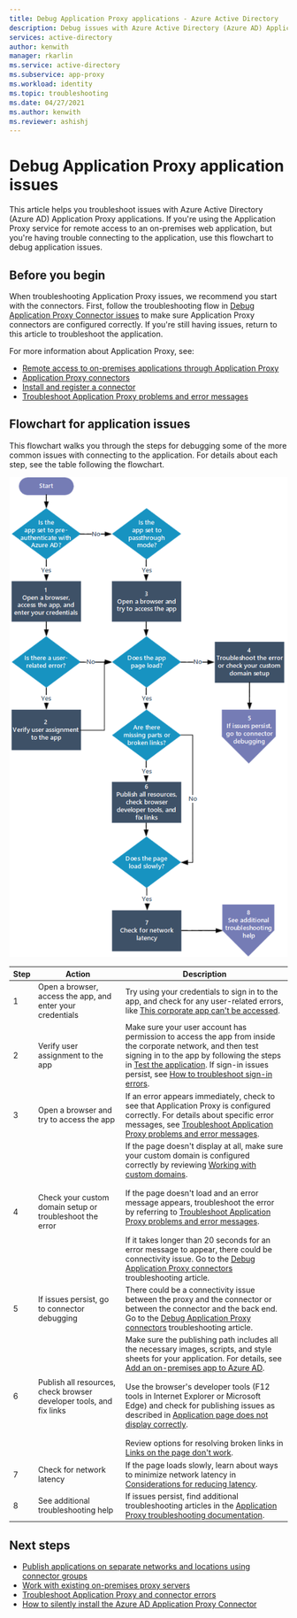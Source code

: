 ```yaml
---
title: Debug Application Proxy applications - Azure Active Directory
description: Debug issues with Azure Active Directory (Azure AD) Application Proxy applications.
services: active-directory
author: kenwith
manager: rkarlin
ms.service: active-directory
ms.subservice: app-proxy
ms.workload: identity
ms.topic: troubleshooting
ms.date: 04/27/2021
ms.author: kenwith
ms.reviewer: ashishj
---
```


# Debug Application Proxy application issues 

This article helps you troubleshoot issues with Azure Active Directory (Azure AD) Application Proxy applications. If you're using the Application Proxy service for remote access to an on-premises web application, but you're having trouble connecting to the application, use this flowchart to debug application issues. 

## Before you begin

When troubleshooting Application Proxy issues, we recommend you start with the connectors. First, follow the troubleshooting flow in [Debug Application Proxy Connector issues](application-proxy-debug-connectors.md) to make sure Application Proxy connectors are configured correctly. If you're still having issues, return to this article to troubleshoot the application.  

For more information about Application Proxy, see:

- [Remote access to on-premises applications through Application Proxy](application-proxy.md)
- [Application Proxy connectors](application-proxy-connectors.md)
- [Install and register a connector](application-proxy-add-on-premises-application.md)
- [Troubleshoot Application Proxy problems and error messages](application-proxy-troubleshoot.md)

## Flowchart for application issues

This flowchart walks you through the steps for debugging some of the more common issues with connecting to the application. For details about each step, see the table following the flowchart.

![Flowchart showing steps for debugging an application](media/application-proxy-debug-apps/application-proxy-apps-debugging-flowchart.png)

| Step | Action | Description |
|---------|---------|---------|
|1 | Open a browser, access the app, and enter your credentials | Try using your credentials to sign in to the app, and check for any user-related errors, like [This corporate app can't be accessed](application-proxy-sign-in-bad-gateway-timeout-error.md). |
|2 | Verify user assignment to the app | Make sure your user account has permission to access the app from inside the corporate network, and then test signing in to the app by following the steps in [Test the application](application-proxy-add-on-premises-application.md#test-the-application). If sign-in issues persist, see [How to troubleshoot sign-in errors](../reports-monitoring/concept-provisioning-logs.md?context=azure/active-directory/manage-apps/context/manage-apps-context).  |
|3 | Open a browser and try to access the app | If an error appears immediately, check to see that Application Proxy is configured correctly. For details about specific error messages, see [Troubleshoot Application Proxy problems and error messages](application-proxy-troubleshoot.md).  |
|4 | Check your custom domain setup or troubleshoot the error | If the page doesn't display at all, make sure your custom domain is configured correctly by reviewing [Working with custom domains](application-proxy-configure-custom-domain.md).<br></br>If the page doesn't load and an error message appears, troubleshoot the error by referring to  [Troubleshoot Application Proxy problems and error messages](application-proxy-troubleshoot.md). <br></br>If it takes longer than 20 seconds for an error message to appear, there could be connectivity issue. Go to the [Debug Application Proxy connectors](application-proxy-debug-connectors.md) troubleshooting article.  |
|5 | If issues persist, go to connector debugging | There could be a connectivity issue between the proxy and the connector or between the connector and the back end. Go to the [Debug Application Proxy connectors](application-proxy-debug-connectors.md) troubleshooting article. |
|6 | Publish all resources, check browser developer tools, and fix links | Make sure the publishing path includes all the necessary images, scripts, and style sheets for your application. For details, see [Add an on-premises app to Azure AD](application-proxy-add-on-premises-application.md#add-an-on-premises-app-to-azure-ad). <br></br>Use the browser's developer tools (F12 tools in Internet Explorer or Microsoft Edge) and check for publishing issues as described in [Application page does not display correctly](application-proxy-page-appearance-broken-problem.md). <br></br>Review options for resolving broken links in [Links on the page don't work](application-proxy-page-links-broken-problem.md). |
|7 | Check for network latency | If the page loads slowly, learn about ways to minimize network latency in [Considerations for reducing latency](application-proxy-network-topology.md#considerations-for-reducing-latency). | 
|8 | See additional troubleshooting help | If issues persist, find additional troubleshooting articles in the [Application Proxy troubleshooting documentation](application-proxy-troubleshoot.md). |

## Next steps


* [Publish applications on separate networks and locations using connector groups](application-proxy-connector-groups.md)
* [Work with existing on-premises proxy servers](application-proxy-configure-connectors-with-proxy-servers.md)
* [Troubleshoot Application Proxy and connector errors](application-proxy-troubleshoot.md)
* [How to silently install the Azure AD Application Proxy Connector](application-proxy-register-connector-powershell.md)
